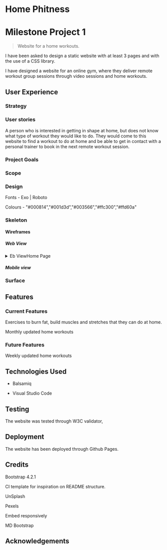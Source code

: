 # Home Phitness

# **Milestone Project 1**

> Website for a home workouts.

I have been asked to design a static website with at least 3 pages and with the use of a CSS library.

I have designed a website for an online gym, where they deliver remote workout group sessions through video sessions and home workouts.

## User Experience

### Strategy

### User stories

 A person who is interested in getting in shape at home, but does not know what type of workout they would like to do. They would come to this website to find a workout to do at home and be able to get in contact with a personal trainer to book in the next remote workout session.

### Project Goals

### Scope

### Design

 Fonts - Exo | Roboto

 Colours - "#000814","#001d3d","#003566","#ffc300","#ffd60a"

### Skeleton


#### Wireframes


##### Web View

<details>
<summary>Eb ViewHome Page</summary>
<img src="/Users/Jae/Documents/GitHub/CI_MS1_Phitness/docs/wireframes/wireframe-web_view.png">
</details>


##### Mobile view



### Surface

## Features

### Current Features

 Exercises to burn fat, build muscles and stretches that they can do at home.

 Monthly updated home workouts

### Future Features

 Weekly updated home workouts

## Technologies Used

- Balsamiq

- Visual Studio Code

## Testing

The website was tested through W3C validator,

## Deployment

The website has been deployed through Github Pages.

## Credits

Bootstrap 4.2.1

CI template for inspiration on README structure.

UnSplash

Pexels

Embed responsively

MD Bootstrap

## Acknowledgements
